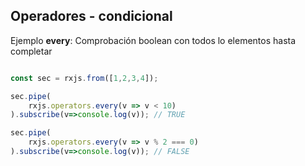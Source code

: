 ## Operadores - condicional

Ejemplo **every**: Comprobación boolean con todos lo elementos hasta completar

```ts

const sec = rxjs.from([1,2,3,4]);

sec.pipe(
    rxjs.operators.every(v => v < 10)
).subscribe(v=>console.log(v)); // TRUE

sec.pipe(
    rxjs.operators.every(v => v % 2 === 0)
).subscribe(v=>console.log(v)); // FALSE
```
